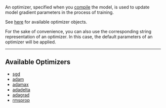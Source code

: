 An optimizer, specified when you [compile](training/#compile) the model, is used to update model gradient parameters in the process of training.

See [here](../../APIGuide/Optimizers/Optim-Methods) for available optimizer objects.

For the sake of convenience, you can also use the corresponding string representation of an optimizer. In this case, the default parameters of an optimizer will be applied.

---
## **Available Optimizers**
* [sgd](../../APIGuide/Optimizers/Optim-Methods/#sgd)
* [adam](../../APIGuide/Optimizers/Optim-Methods/#adam)
* [adamax](../../APIGuide/Optimizers/Optim-Methods/#adamax)
* [adadelta](../../APIGuide/Optimizers/Optim-Methods/#adadelta)
* [adagrad](../../APIGuide/Optimizers/Optim-Methods/#adagrad)
* [rmsprop](../../APIGuide/Optimizers/Optim-Methods/#rmsprop)
